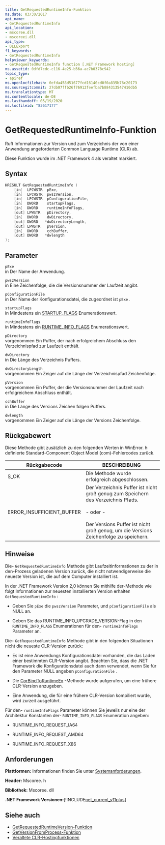 ```yaml
---
title: GetRequestedRuntimeInfo-Funktion
ms.date: 03/30/2017
api_name:
- GetRequestedRuntimeInfo
api_location:
- mscoree.dll
- mscoreei.dll
api_type:
- DLLExport
f1_keywords:
- GetRequestedRuntimeInfo
helpviewer_keywords:
- GetRequestedRuntimeInfo function [.NET Framework hosting]
ms.assetid: 0dfd7cdc-c116-4e25-b56a-ac7b0378c942
topic_type:
- apiref
ms.openlocfilehash: 0efda458d51677fcd16140cd0f0a835b76c20173
ms.sourcegitcommit: 27db07ffb26f76912feefba7b884313547410db5
ms.translationtype: MT
ms.contentlocale: de-DE
ms.lasthandoff: 05/19/2020
ms.locfileid: "83617177"
---
```

# <a name="getrequestedruntimeinfo-function"></a>GetRequestedRuntimeInfo-Funktion
Ruft Informationen zur Version und zum Verzeichnis der von einer Anwendung angeforderten Common Language Runtime (CLR) ab.  
  
 Diese Funktion wurde im .NET Framework 4 als veraltet markiert.  
  
## <a name="syntax"></a>Syntax  
  
```cpp  
HRESULT GetRequestedRuntimeInfo (  
    [in]  LPCWSTR  pExe,
    [in]  LPCWSTR  pwszVersion,
    [in]  LPCWSTR  pConfigurationFile,
    [in]  DWORD    startupFlags,
    [in]  DWORD    runtimeInfoFlags,
    [out] LPWSTR   pDirectory,
    [in]  DWORD    dwDirectory,
    [out] DWORD   *dwDirectoryLength,
    [out] LPWSTR   pVersion,
    [in]  DWORD    cchBuffer,
    [out] DWORD   *dwlength  
);  
```  
  
## <a name="parameters"></a>Parameter  
 `pExe`  
 in Der Name der Anwendung.  
  
 `pwszVersion`  
 in Eine Zeichenfolge, die die Versionsnummer der Laufzeit angibt.  
  
 `pConfigurationFile`  
 in Der Name der Konfigurationsdatei, die zugeordnet ist `pExe` .  
  
 `startupFlags`  
 in Mindestens ein [STARTUP_FLAGS](startup-flags-enumeration.md) Enumerationswert.  
  
 `runtimeInfoFlags`  
 in Mindestens ein [RUNTIME_INFO_FLAGS](runtime-info-flags-enumeration.md) Enumerationswert.  
  
 `pDirectory`  
 vorgenommen Ein Puffer, der nach erfolgreichem Abschluss den Verzeichnispfad zur Laufzeit enthält.  
  
 `dwDirectory`  
 in Die Länge des Verzeichnis Puffers.  
  
 `dwDirectoryLength`  
 vorgenommen Ein Zeiger auf die Länge der Verzeichnispfad Zeichenfolge.  
  
 `pVersion`  
 vorgenommen Ein Puffer, der die Versionsnummer der Laufzeit nach erfolgreichem Abschluss enthält.  
  
 `cchBuffer`  
 in Die Länge des Versions Zeichen folgen Puffers.  
  
 `dwlength`  
 vorgenommen Ein Zeiger auf die Länge der Versions Zeichenfolge.  
  
## <a name="return-value"></a>Rückgabewert  
 Diese Methode gibt zusätzlich zu den folgenden Werten in WinError. h definierte Standard-Component Object Model (com)-Fehlercodes zurück.  
  
|Rückgabecode|BESCHREIBUNG|  
|-----------------|-----------------|  
|S_OK|Die Methode wurde erfolgreich abgeschlossen.|  
|ERROR_INSUFFICIENT_BUFFER|Der Verzeichnis Puffer ist nicht groß genug zum Speichern des Verzeichnis Pfads.<br /><br /> - oder -<br /><br /> Der Versions Puffer ist nicht groß genug, um die Versions Zeichenfolge zu speichern.|  
  
## <a name="remarks"></a>Hinweise  
 Die- `GetRequestedRuntimeInfo` Methode gibt Laufzeitinformationen zu der in den-Prozess geladenen Version zurück, die nicht notwendigerweise die neueste Version ist, die auf dem Computer installiert ist.  
  
 In der .NET Framework Version 2,0 können Sie mithilfe der-Methode wie folgt Informationen zur neuesten installierten Version erhalten `GetRequestedRuntimeInfo` :  
  
- Geben Sie `pExe` die `pwszVersion` Parameter, und `pConfigurationFile` als NULL an.  
  
- Geben Sie das RUNTIME_INFO_UPGRADE_VERSION-Flag in den `RUNTIME_INFO_FLAGS` Enumerationen für den- `runtimeInfoFlags` Parameter an.  
  
 Die- `GetRequestedRuntimeInfo` Methode gibt in den folgenden Situationen nicht die neueste CLR-Version zurück:  
  
- Es ist eine Anwendungs Konfigurationsdatei vorhanden, die das Laden einer bestimmten CLR-Version angibt. Beachten Sie, dass die .NET Framework die Konfigurationsdatei auch dann verwendet, wenn Sie für den Parameter NULL angeben `pConfigurationFile` .  
  
- Die [CorBindToRuntimeEx](corbindtoruntimeex-function.md) -Methode wurde aufgerufen, um eine frühere CLR-Version anzugeben.  
  
- Eine Anwendung, die für eine frühere CLR-Version kompiliert wurde, wird zurzeit ausgeführt.  
  
 Für den- `runtimeInfoFlags` Parameter können Sie jeweils nur eine der Architektur Konstanten der- `RUNTIME_INFO_FLAGS` Enumeration angeben:  
  
- RUNTIME_INFO_REQUEST_IA64  
  
- RUNTIME_INFO_REQUEST_AMD64  
  
- RUNTIME_INFO_REQUEST_X86  
  
## <a name="requirements"></a>Anforderungen  
 **Plattformen:** Informationen finden Sie unter [Systemanforderungen](../../get-started/system-requirements.md).  
  
 **Header:** Mscoree. h  
  
 **Bibliothek:** Mscoree. dll  
  
 **.NET Framework Versionen:**[!INCLUDE[net_current_v11plus](../../../../includes/net-current-v11plus-md.md)]  
  
## <a name="see-also"></a>Siehe auch

- [GetRequestedRuntimeVersion-Funktion](getrequestedruntimeversion-function.md)
- [GetVersionFromProcess-Funktion](getversionfromprocess-function.md)
- [Veraltete CLR-Hostingfunktionen](deprecated-clr-hosting-functions.md)

